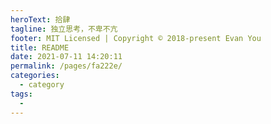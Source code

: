 ```yaml
---
heroText: 拾肆
tagline: 独立思考，不卑不亢
footer: MIT Licensed | Copyright © 2018-present Evan You
title: README
date: 2021-07-11 14:20:11
permalink: /pages/fa222e/
categories: 
  - category
tags: 
  - 
---
```

